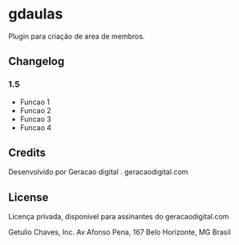 # gdaulas

Plugin para criação de area de membros.

## Changelog

### 1.5
* Funcao 1
* Funcao 2
* Funcao 3
* Funcao 4

## Credits
Desenvolvido por Geracao digital . geracaodigital.com

## License
Licença privada, disponivel para assinantes do geracaodigital.com

Getulio Chaves, Inc.
Av Afonso Pena, 167
Belo Horizonte, MG
Brasil
